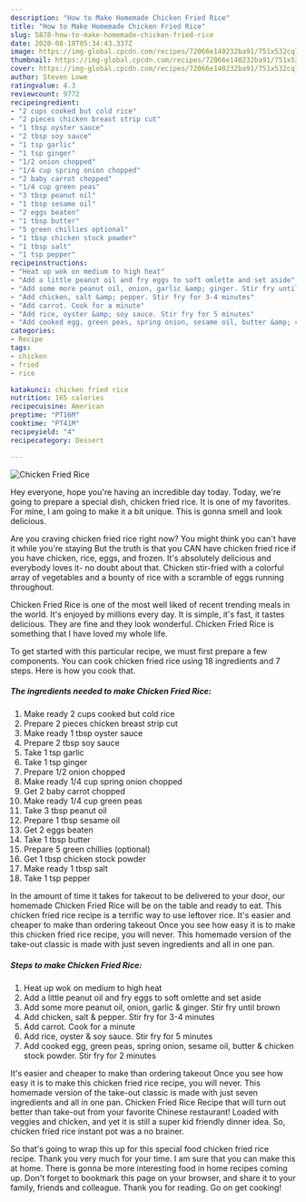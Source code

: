 ```yaml
---
description: "How to Make Homemade Chicken Fried Rice"
title: "How to Make Homemade Chicken Fried Rice"
slug: 5878-how-to-make-homemade-chicken-fried-rice
date: 2020-08-18T05:34:43.337Z
image: https://img-global.cpcdn.com/recipes/72066e140232ba91/751x532cq70/chicken-fried-rice-recipe-main-photo.jpg
thumbnail: https://img-global.cpcdn.com/recipes/72066e140232ba91/751x532cq70/chicken-fried-rice-recipe-main-photo.jpg
cover: https://img-global.cpcdn.com/recipes/72066e140232ba91/751x532cq70/chicken-fried-rice-recipe-main-photo.jpg
author: Steven Lowe
ratingvalue: 4.3
reviewcount: 9772
recipeingredient:
- "2 cups cooked but cold rice"
- "2 pieces chicken breast strip cut"
- "1 tbsp oyster sauce"
- "2 tbsp soy sauce"
- "1 tsp garlic"
- "1 tsp ginger"
- "1/2 onion chopped"
- "1/4 cup spring onion chopped"
- "2 baby carrot chopped"
- "1/4 cup green peas"
- "3 tbsp peanut oil"
- "1 tbsp sesame oil"
- "2 eggs beaten"
- "1 tbsp butter"
- "5 green chillies optional"
- "1 tbsp chicken stock powder"
- "1 tbsp salt"
- "1 tsp pepper"
recipeinstructions:
- "Heat up wok on medium to high heat"
- "Add a little peanut oil and fry eggs to soft omlette and set aside"
- "Add some more peanut oil, onion, garlic &amp; ginger. Stir fry until brown"
- "Add chicken, salt &amp; pepper. Stir fry for 3-4 minutes"
- "Add carrot. Cook for a minute"
- "Add rice, oyster &amp; soy sauce. Stir fry for 5 minutes"
- "Add cooked egg, green peas, spring onion, sesame oil, butter &amp; chicken stock powder. Stir fry for 2 minutes"
categories:
- Recipe
tags:
- chicken
- fried
- rice

katakunci: chicken fried rice 
nutrition: 165 calories
recipecuisine: American
preptime: "PT16M"
cooktime: "PT41M"
recipeyield: "4"
recipecategory: Dessert

---
```



![Chicken Fried Rice](https://img-global.cpcdn.com/recipes/72066e140232ba91/751x532cq70/chicken-fried-rice-recipe-main-photo.jpg)

Hey everyone, hope you're having an incredible day today. Today, we're going to prepare a special dish, chicken fried rice. It is one of my favorites. For mine, I am going to make it a bit unique. This is gonna smell and look delicious.

Are you craving chicken fried rice right now? You might think you can&#39;t have it while you&#39;re staying But the truth is that you CAN have chicken fried rice if you have chicken, rice, eggs, and frozen. It&#39;s absolutely delicious and everybody loves it- no doubt about that. Chicken stir-fried with a colorful array of vegetables and a bounty of rice with a scramble of eggs running throughout.

Chicken Fried Rice is one of the most well liked of recent trending meals in the world. It's enjoyed by millions every day. It is simple, it's fast, it tastes delicious. They are fine and they look wonderful. Chicken Fried Rice is something that I have loved my whole life.


To get started with this particular recipe, we must first prepare a few components. You can cook chicken fried rice using 18 ingredients and 7 steps. Here is how you cook that.

<!--inarticleads1-->

##### The ingredients needed to make Chicken Fried Rice:

1. Make ready 2 cups cooked but cold rice
1. Prepare 2 pieces chicken breast strip cut
1. Make ready 1 tbsp oyster sauce
1. Prepare 2 tbsp soy sauce
1. Take 1 tsp garlic
1. Take 1 tsp ginger
1. Prepare 1/2 onion chopped
1. Make ready 1/4 cup spring onion chopped
1. Get 2 baby carrot chopped
1. Make ready 1/4 cup green peas
1. Take 3 tbsp peanut oil
1. Prepare 1 tbsp sesame oil
1. Get 2 eggs beaten
1. Take 1 tbsp butter
1. Prepare 5 green chillies (optional)
1. Get 1 tbsp chicken stock powder
1. Make ready 1 tbsp salt
1. Take 1 tsp pepper


In the amount of time it takes for takeout to be delivered to your door, our homemade Chicken Fried Rice will be on the table and ready to eat. This chicken fried rice recipe is a terrific way to use leftover rice. It&#39;s easier and cheaper to make than ordering takeout Once you see how easy it is to make this chicken fried rice recipe, you will never. This homemade version of the take-out classic is made with just seven ingredients and all in one pan. 

<!--inarticleads2-->

##### Steps to make Chicken Fried Rice:

1. Heat up wok on medium to high heat
1. Add a little peanut oil and fry eggs to soft omlette and set aside
1. Add some more peanut oil, onion, garlic &amp; ginger. Stir fry until brown
1. Add chicken, salt &amp; pepper. Stir fry for 3-4 minutes
1. Add carrot. Cook for a minute
1. Add rice, oyster &amp; soy sauce. Stir fry for 5 minutes
1. Add cooked egg, green peas, spring onion, sesame oil, butter &amp; chicken stock powder. Stir fry for 2 minutes


It&#39;s easier and cheaper to make than ordering takeout Once you see how easy it is to make this chicken fried rice recipe, you will never. This homemade version of the take-out classic is made with just seven ingredients and all in one pan. Chicken Fried Rice Recipe that will turn out better than take-out from your favorite Chinese restaurant! Loaded with veggies and chicken, and yet it is still a super kid friendly dinner idea. So, chicken fried rice instant pot was a no brainer. 

So that's going to wrap this up for this special food chicken fried rice recipe. Thank you very much for your time. I am sure that you can make this at home. There is gonna be more interesting food in home recipes coming up. Don't forget to bookmark this page on your browser, and share it to your family, friends and colleague. Thank you for reading. Go on get cooking!
